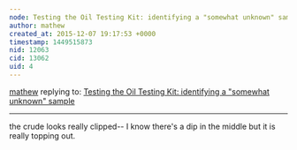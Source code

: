 ```yaml
---
node: Testing the Oil Testing Kit: identifying a "somewhat unknown" sample
author: mathew
created_at: 2015-12-07 19:17:53 +0000
timestamp: 1449515873
nid: 12063
cid: 13062
uid: 4
---
```




[mathew](../profile/mathew) replying to: [Testing the Oil Testing Kit: identifying a "somewhat unknown" sample](../notes/warren/07-14-2015/testing-the-oil-testing-kit-identifying-a-somewhat-unknown-sample)

----
the crude looks really clipped-- I know there's a dip in the middle but it is really topping out.


